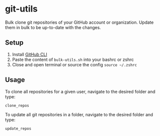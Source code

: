 # git-utils

Bulk clone git repositories of your GitHub account or organization. 
Update them in bulk to be up-to-date with the changes.

## Setup

1. Install [GitHub CLI](https://cli.github.com)
2. Paste the content of `bulk-utils.sh` into your bashrc or zshrc
3. Close and open terminal or source the config `source ~/.zshrc`

## Usage

To clone all repositories for a given user, navigate to the desired folder and type:

`clone_repos`

To update all git repositories in a folder, navigate to the desired folder and type:

`update_repos`

